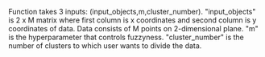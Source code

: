 Function takes 3 inputs: (input_objects,m,cluster_number). "input_objects" is 2 x M matrix where first column
is x coordinates and second column is y coordinates of data. Data consists of M points on 2-dimensional plane. "m"
is the hyperparameter that controls fuzzyness. "cluster_number" is the number of clusters to which user wants to
divide the data.
